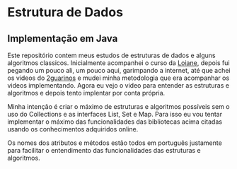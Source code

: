 # Estrutura de Dados
## Implementação em Java
Este repositório contem meus estudos de estruturas de dados e alguns algoritmos classicos. Inicialmente acompanhei o 
curso da [Loiane](https://github.com/loiane/loiane), depois fui pegando um pouco ali, um pouco aqui, garimpando a 
internet, até que achei os videos do [2guarinos](https://www.youtube.com/@2guarinos/about) e mudei minha metodologia que era 
acompanhar os videos implementando. Agora eu vejo o video para entender as estruturas e algoritmos e depois tento 
implentar por conta própria.

Minha intenção é criar o máximo de estruturas e algoritmos possíveis sem o uso do Collections e as interfaces List, Set 
e Map. Para isso eu vou tentar implementar o máximo das funcionalidades das bibliotecas acima citadas usando os conhecimentos 
adquiridos online.

Os nomes dos atributos e métodos estão todos em português justamente para facilitar o entendimento das funcionalidades das
estruturas e algoritmos.
